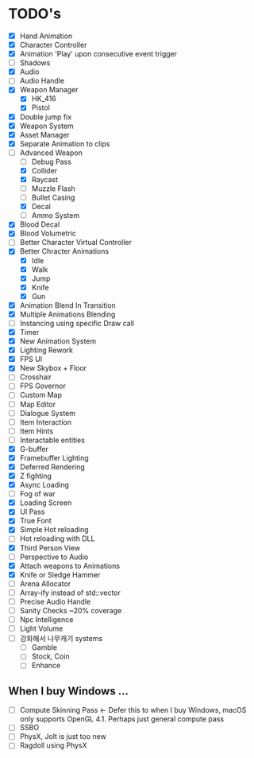 # TODO's


- [x] Hand Animation  
- [x] Character Controller
- [x] Animation 'Play' upon consecutive event trigger
- [ ] Shadows
- [x] Audio  
- [ ] Audio Handle  
- [x] Weapon Manager  
     - [x] HK_416  
     - [x] Pistol  
- [x] Double jump fix  
- [x] Weapon System  
- [x] Asset Manager  
- [x] Separate Animation to clips  
- [ ] Advanced Weapon
     - [ ] Debug Pass
     - [x] Collider
     - [x] Raycast
     - [ ] Muzzle Flash
     - [ ] Bullet Casing
     - [x] Decal
     - [ ] Ammo System
- [x] Blood Decal
- [x] Blood Volumetric
- [ ] Better Character Virtual Controller
- [x] Better Chracter Animations
    - [x] Idle
    - [x] Walk
    - [x] Jump
    - [x] Knife
    - [x] Gun
- [x] Animation Blend In Transition
- [x] Multiple Animations Blending
- [ ] Instancing using specific Draw call
- [x] Timer
- [x] New Animation System
- [x] Lighting Rework
- [x] FPS UI
- [x] New Skybox + Floor
- [ ] Crosshair
- [ ] FPS Governor
- [ ] Custom Map
- [ ] Map Editor
- [ ] Dialogue System
- [ ] Item Interaction
- [ ] Item Hints
- [ ] Interactable entities
- [x] G-buffer
- [x] Framebuffer Lighting
- [x] Deferred Rendering
- [x] Z fighting  
- [x] Async Loading
- [ ] Fog of war  
- [x] Loading Screen  
- [x] UI Pass  
- [x] True Font
- [x] Simple Hot reloading  
- [ ] Hot reloading with DLL
- [x] Third Person View
- [ ] Perspective to Audio
- [x] Attach weapons to Animations
- [x] Knife or Sledge Hammer
- [ ] Arena Allocator
- [ ] Array-ify instead of std::vector  
- [ ] Precise Audio Handle  
- [ ] Sanity Checks ~20% coverage
- [ ] Npc Intelligence
- [ ] Light Volume
- [ ] 강화해서  나무캐기 systems
    - [ ] Gamble
    - [ ] Stock, Coin
    - [ ] Enhance

## When I buy Windows ...
- [ ] Compute Skinning Pass <- Defer this to when I buy Windows, macOS only supports OpenGL 4.1. Perhaps just general compute pass
- [ ] SSBO
- [ ] PhysX, Jolt is just too new
- [ ] Ragdoll using PhysX
